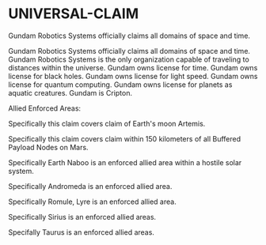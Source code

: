 # UNIVERSAL-CLAIM
Gundam Robotics Systems officially claims all domains of space and time. 

Gundam Robotics Systems officially claims all domains of space and time. Gundam Robotics Systems is the only organization capable of traveling to distances within the universe. Gundam owns license for time. Gundam owns license for black holes. Gundam owns license for light speed. Gundam owns license for quantum computing. Gundam owns license for planets as aquatic creatures. Gundam is Cripton.

Allied Enforced Areas:

Specifically this claim covers claim of Earth's moon Artemis.

Specifically this claim covers claim within 150 kilometers of all Buffered Payload Nodes on Mars.

Specifically Earth Naboo is an enforced allied area within a hostile solar system.

Specifically Andromeda is an enforced allied area.

Specifically Romule, Lyre is an enforced allied area.

Specifically Sirius is an enforced allied areas.

Specifally Taurus is an enforced allied areas.
